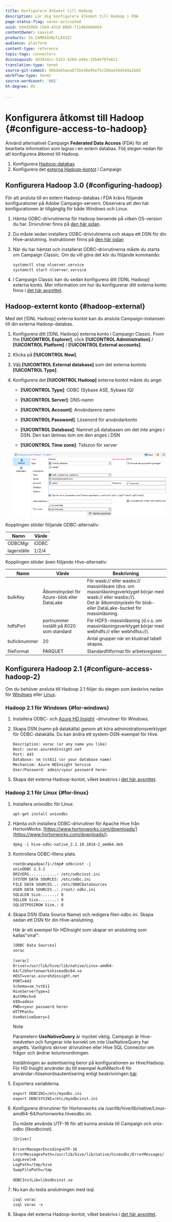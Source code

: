 ```yaml
---
title: Konfigurera åtkomst till Hadoop
description: Lär dig konfigurera åtkomst till Hadoop i FDA
page-status-flag: never-activated
uuid: b84359b9-c584-431d-80d5-71146d9b6854
contentOwner: sauviat
products: SG_CAMPAIGN/CLASSIC
audience: platform
content-type: reference
topic-tags: connectors
discoiquuid: dd3d14cc-5153-428d-a98a-32b46f0fe811
translation-type: tm+mt
source-git-commit: 9bbde65aea6735e30e95e75c2b6ae5445d4a2bdd
workflow-type: tm+mt
source-wordcount: '602'
ht-degree: 0%

---
```



# Konfigurera åtkomst till Hadoop {#configure-access-to-hadoop}

Använd alternativet Campaign **Federated Data Access** (FDA) för att bearbeta information som lagras i en extern databas. Följ stegen nedan för att konfigurera åtkomst till Hadoop.

1. Konfigurera [Hadoop-databas](#configuring-hadoop)
1. Konfigurera det [externa Hadoop-kontot](#hadoop-external) i Campaign

## Konfigurera Hadoop 3.0 {#configuring-hadoop}

För att ansluta till en extern Hadoop-databas i FDA krävs följande konfigurationer på Adobe Campaign-servern. Observera att den här konfigurationen är tillgänglig för både Windows och Linux.

1. Hämta ODBC-drivrutinerna för Hadoop beroende på vilken OS-version du har. Drivrutiner finns på [den här sidan](https://www.cloudera.com/downloads.html).

1. Du måste sedan installera ODBC-drivrutinerna och skapa ett DSN för din Hive-anslutning. Instruktioner finns på [den här sidan](https://docs.cloudera.com/documentation/other/connectors/hive-odbc/2-6-5/Cloudera-ODBC-Driver-for-Apache-Hive-Install-Guide.pdf)

1. När du har hämtat och installerat ODBC-drivrutinerna måste du starta om Campaign Classic. Om du vill göra det kör du följande kommando:

   ```
   systemctl stop nlserver.service
   systemctl start nlserver.service
   ```

1. I Campaign Classic kan du sedan konfigurera ditt [!DNL Hadoop] externa konto. Mer information om hur du konfigurerar ditt externa konto finns i [det här avsnittet](#hadoop-external).

## Hadoop-externt konto {#hadoop-external}

Med det [!DNL Hadoop] externa kontot kan du ansluta Campaign-instansen till din externa Hadoop-databas.

1. Konfigurera ditt [!DNL Hadoop] externa konto i Campaign Classic. From the **[!UICONTROL Explorer]**, click **[!UICONTROL Administration]** / **[!UICONTROL Platform]** / **[!UICONTROL External accounts]**.

1. Klicka på **[!UICONTROL New]**.

1. Välj **[!UICONTROL External database]** som det externa kontots **[!UICONTROL Type]**.

1. Konfigurera det **[!UICONTROL Hadoop]** externa kontot måste du ange:

   * **[!UICONTROL Type]**: ODBC (Sybase ASE, Sybase IQ)

   * **[!UICONTROL Server]**: DNS-namn

   * **[!UICONTROL Account]**: Användarens namn

   * **[!UICONTROL Password]**: Lösenord för användarkonto

   * **[!UICONTROL Database]**: Namnet på databasen om det inte anges i DSN. Den kan lämnas tom om den anges i DSN

   * **[!UICONTROL Time zone]**: Tidszon för server

   ![](assets/hadoop3.png)

Kopplingen stöder följande ODBC-alternativ:

| Namn | Värde |
|---|---|
| ODBCMgr | iODBC |
| lagerställe | 1/2/4 |

Kopplingen stöder även följande Hive-alternativ:

| Namn | Värde | Beskrivning |
|---|---|---|
| bulkKey | Åtkomstnyckel för Azure-blob eller DataLake | För wasb:// eller wasbs:// massinläsare (dvs. om massinläsningsverktyget börjar med wasb:// eller wasbs://). <br>Det är åtkomstnyckeln för blob- eller DataLake-bucket för massinläsning. |
| hdfsPort | portnummer <br>inställt på 8020 som standard | För HDFS-massinläsning (d.v.s. om massinläsningsverktyget börjar med webhdfs:// eller webhdfss://). |
| buficknummer | 20 | Antal grupper när en klustrad tabell skapas. |
| fileFormat | PARQUET | Standardfilformat för arbetsregister. |


## Konfigurera Hadoop 2.1 {#configure-access-hadoop-2}

Om du behöver ansluta till Hadoop 2.1 följer du stegen som beskrivs nedan för [Windows](#for-windows) eller [Linux](#for-linux).

### Hadoop 2.1 för Windows {#for-windows}

1. Installera ODBC- och [Azure HD Insight](https://www.microsoft.com/en-us/download/details.aspx?id=40886) -drivrutiner för Windows.
1. Skapa DSN (namn på datakälla) genom att köra administrationsverktyget för ODBC-datakälla. Du kan ändra ett system-DSN-exempel för Hive.

   ```
   Description: vorac (or any name you like)
   Host: vorac.azurehdinsight.net
   Port: 443
   Database: sm_tst611 (or your database name)
   Mechanism: Azure HDInsight Service
   User/Password: admin/<your password here>
   ```

1. Skapa det externa Hadoop-kontot, vilket beskrivs i [det här avsnittet](#hadoop-external).

### Hadoop 2.1 för Linux {#for-linux}

1. Installera unixodbc för Linux.

   ```
   apt-get install unixodbc
   ```

1. Hämta och installera ODBC-drivrutiner för Apache Hive från HortonWorks: [https://www.hortonworks.com/downloads/](https://www.hortonworks.com/downloads/).

   ```
   dpkg -i hive-odbc-native_2.1.10.1014-2_amd64.deb
   ```

1. Kontrollera ODBC-filens plats.

   ```
   root@campadpac71:/tmp# odbcinst -j
   unixODBC 2.3.1
   DRIVERS............: /etc/odbcinst.ini
   SYSTEM DATA SOURCES: /etc/odbc.ini
   FILE DATA SOURCES..: /etc/ODBCDataSources
   USER DATA SOURCES..: /root/.odbc.ini
   SQLULEN Size.......: 8
   SQLLEN Size........: 8
   SQLSETPOSIROW Size.: 8
   ```

1. Skapa DSN (Data Source Name) och redigera filen odbc.ini. Skapa sedan ett DSN för din Hive-anslutning.

   Här är ett exempel för HDInsight som skapar en anslutning som kallas&quot;viral&quot;:

   ```
   [ODBC Data Sources]
   vorac 
   
   [vorac]
   Driver=/usr/lib/hive/lib/native/Linux-amd64-64/libhortonworkshiveodbc64.so
   HOST=vorac.azurehdinsight.net
   PORT=443
   Schema=sm_tst611
   HiveServerType=2
   AuthMech=6
   UID=admin
   PWD=<your password here>
   HTTPPath=
   UseNativeQuery=1
   ```

   >[!NOTE]
   >
   >Parametern **UseNativeQuery** är mycket viktig. Campaign är Hive-medveten och fungerar inte korrekt om inte UseNativeQuery har angetts. Vanligtvis skriver drivrutinen eller Hive SQL Connector om frågor och ändrar kolumnordningen.

   Inställningen av autentisering beror på konfigurationen av Hive/Hadoop. För HD Insight använder du till exempel AuthMech=6 för användar-/lösenordsautentisering enligt beskrivningen [här](https://www.simba.com/products/Spark/doc/ODBC_InstallGuide/unix/content/odbc/hi/configuring/authenticating/azuresvc.htm).

1. Exportera variablerna.

   ```
   export ODBCINI=/etc/myodbc.ini
   export ODBCSYSINI=/etc/myodbcinst.ini
   ```

1. Konfigurera drivrutiner för Hortonworks via /usr/lib/hive/lib/native/Linux-amd64-64/hortonworks.hiveodbc.ini.

   Du måste använda UTF-16 för att kunna ansluta till Campaign och unix-odbc (libodbcinst).

   ```
   [Driver]
   
   DriverManagerEncoding=UTF-16
   ErrorMessagesPath=/usr/lib/hive/lib/native/hiveodbc/ErrorMessages/
   LogLevel=0
   LogPath=/tmp/hive
   SwapFilePath=/tmp
   
   ODBCInstLib=libodbcinst.so
   ```

1. Nu kan du testa anslutningen med isql.

   ```
   isql vorac
   isql vorac -v
   ```

1. Skapa det externa Hadoop-kontot, vilket beskrivs i [det här avsnittet](#hadoop-external).

